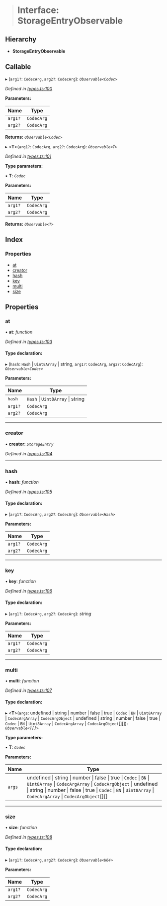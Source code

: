> # Interface: StorageEntryObservable

## Hierarchy

* **StorageEntryObservable**

## Callable

▸ (`arg1?`: `CodecArg`, `arg2?`: `CodecArg`): *`Observable<Codec>`*

*Defined in [types.ts:100](https://github.com/polkadot-js/api/blob/3827353/packages/api/src/types.ts#L100)*

**Parameters:**

Name | Type |
------ | ------ |
`arg1?` | `CodecArg` |
`arg2?` | `CodecArg` |

**Returns:** *`Observable<Codec>`*

▸ <**T**>(`arg1?`: `CodecArg`, `arg2?`: `CodecArg`): *`Observable<T>`*

*Defined in [types.ts:101](https://github.com/polkadot-js/api/blob/3827353/packages/api/src/types.ts#L101)*

**Type parameters:**

▪ **T**: *`Codec`*

**Parameters:**

Name | Type |
------ | ------ |
`arg1?` | `CodecArg` |
`arg2?` | `CodecArg` |

**Returns:** *`Observable<T>`*

## Index

### Properties

* [at](_types_.storageentryobservable.md#at)
* [creator](_types_.storageentryobservable.md#creator)
* [hash](_types_.storageentryobservable.md#hash)
* [key](_types_.storageentryobservable.md#key)
* [multi](_types_.storageentryobservable.md#multi)
* [size](_types_.storageentryobservable.md#size)

## Properties

###  at

• **at**: *function*

*Defined in [types.ts:103](https://github.com/polkadot-js/api/blob/3827353/packages/api/src/types.ts#L103)*

#### Type declaration:

▸ (`hash`: `Hash` | `Uint8Array` | string, `arg1?`: `CodecArg`, `arg2?`: `CodecArg`): *`Observable<Codec>`*

**Parameters:**

Name | Type |
------ | ------ |
`hash` | `Hash` \| `Uint8Array` \| string |
`arg1?` | `CodecArg` |
`arg2?` | `CodecArg` |

___

###  creator

• **creator**: *`StorageEntry`*

*Defined in [types.ts:104](https://github.com/polkadot-js/api/blob/3827353/packages/api/src/types.ts#L104)*

___

###  hash

• **hash**: *function*

*Defined in [types.ts:105](https://github.com/polkadot-js/api/blob/3827353/packages/api/src/types.ts#L105)*

#### Type declaration:

▸ (`arg1?`: `CodecArg`, `arg2?`: `CodecArg`): *`Observable<Hash>`*

**Parameters:**

Name | Type |
------ | ------ |
`arg1?` | `CodecArg` |
`arg2?` | `CodecArg` |

___

###  key

• **key**: *function*

*Defined in [types.ts:106](https://github.com/polkadot-js/api/blob/3827353/packages/api/src/types.ts#L106)*

#### Type declaration:

▸ (`arg1?`: `CodecArg`, `arg2?`: `CodecArg`): *string*

**Parameters:**

Name | Type |
------ | ------ |
`arg1?` | `CodecArg` |
`arg2?` | `CodecArg` |

___

###  multi

• **multi**: *function*

*Defined in [types.ts:107](https://github.com/polkadot-js/api/blob/3827353/packages/api/src/types.ts#L107)*

#### Type declaration:

▸ <**T**>(`args`: undefined | string | number | false | true | `Codec` | `BN` | `Uint8Array` | `CodecArgArray` | `CodecArgObject` | undefined | string | number | false | true | `Codec` | `BN` | `Uint8Array` | `CodecArgArray` | `CodecArgObject`[][]): *`Observable<T[]>`*

**Type parameters:**

▪ **T**: *`Codec`*

**Parameters:**

Name | Type |
------ | ------ |
`args` | undefined \| string \| number \| false \| true \| `Codec` \| `BN` \| `Uint8Array` \| `CodecArgArray` \| `CodecArgObject` \| undefined \| string \| number \| false \| true \| `Codec` \| `BN` \| `Uint8Array` \| `CodecArgArray` \| `CodecArgObject`[][] |

___

###  size

• **size**: *function*

*Defined in [types.ts:108](https://github.com/polkadot-js/api/blob/3827353/packages/api/src/types.ts#L108)*

#### Type declaration:

▸ (`arg1?`: `CodecArg`, `arg2?`: `CodecArg`): *`Observable<U64>`*

**Parameters:**

Name | Type |
------ | ------ |
`arg1?` | `CodecArg` |
`arg2?` | `CodecArg` |